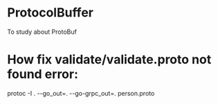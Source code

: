 # ProtocolBuffer
To study about ProtoBuf
# How fix validate/validate.proto not found error:
protoc -I . --go_out=. --go-grpc_out=. person.proto